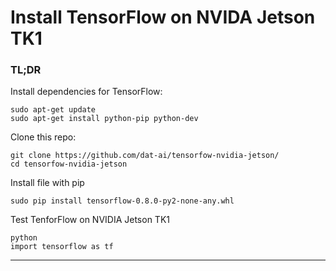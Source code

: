 Install TensorFlow on NVIDA Jetson TK1
========================================
### TL;DR
Install dependencies for TensorFlow:
```shell
sudo apt-get update
sudo apt-get install python-pip python-dev
```

Clone this repo: 
```shell
git clone https://github.com/dat-ai/tensorfow-nvidia-jetson/
cd tensorfow-nvidia-jetson
```

Install file with pip
```shell
sudo pip install tensorflow-0.8.0-py2-none-any.whl
```

Test TenforFlow on NVIDIA Jetson TK1
```shell
python
import tensorflow as tf
```
-----
